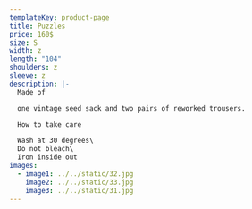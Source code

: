```yaml
---
templateKey: product-page
title: Puzzles
price: 160$
size: S
width: z
length: "104"
shoulders: z
sleeve: z
description: |-
  Made of

  one vintage seed sack and two pairs of reworked trousers.

  How to take care

  Wash at 30 degrees\
  Do not bleach\
  Iron inside out
images:
  - image1: ../../static/32.jpg
    image2: ../../static/33.jpg
    image3: ../../static/31.jpg
---
```

